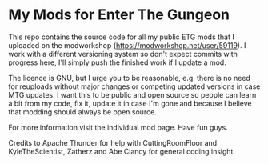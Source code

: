 # My Mods for Enter The Gungeon

This repo contains the source code for all my public ETG mods that I uploaded on the modworkshop (https://modworkshop.net/user/59119). I work with a different versioning system so don't expect commits with progress here, I'll simply push the finished work if I update a mod.

The licence is GNU, but I urge you to be reasonable, e.g. there is no need for reuploads without major changes or competing updated versions in case MTG updates. I want this to be public and open source so people can learn a bit from my code, fix it, update it in case I'm gone and because I believe that modding should always be open source.

For more information visit the individual mod page. Have fun guys.

Credits to Apache Thunder for help with CuttingRoomFloor and KyleTheScientist, Zatherz and Abe Clancy for general coding insight.
